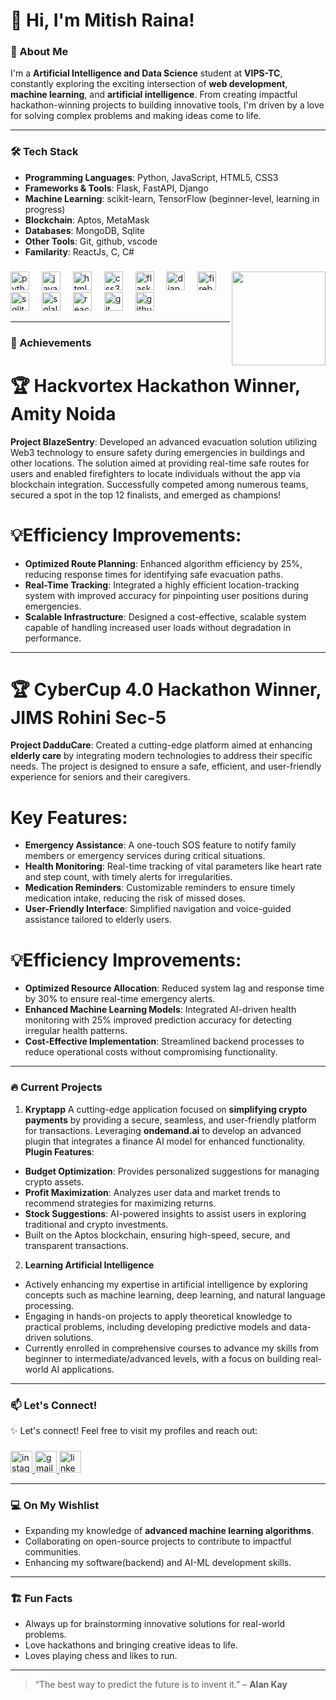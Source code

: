 # 👋 Hi, I'm Mitish Raina!

### 🚀 About Me
I'm a **Artificial Intelligence and Data Science** student at **VIPS-TC**, constantly exploring the exciting intersection of **web development**, **machine learning**, and **artificial intelligence**. From creating impactful hackathon-winning projects to building innovative tools, I'm driven by a love for solving complex problems and making ideas come to life.

---

### 🛠️ Tech Stack
- **Programming Languages**: Python, JavaScript, HTML5, CSS3
- **Frameworks & Tools**: Flask, FastAPI, Django
- **Machine Learning**: scikit-learn, TensorFlow (beginner-level, learning in progress)  
- **Blockchain**: Aptos, MetaMask  
- **Databases**: MongoDB, Sqlite
- **Other Tools**: Git, github, vscode
- **Familarity**: ReactJs, C, C#

###

<img align="right" height="150" src="https://imgflip.com/i/9by0mu"  />

###

<div align="left">
  <img src="https://cdn.jsdelivr.net/gh/devicons/devicon/icons/python/python-original.svg" height="30" alt="python logo"  />
  <img width="12" />
  <img src="https://cdn.jsdelivr.net/gh/devicons/devicon/icons/javascript/javascript-original.svg" height="30" alt="javascript logo"  />
  <img width="12" />
  <img src="https://cdn.jsdelivr.net/gh/devicons/devicon/icons/html5/html5-original.svg" height="30" alt="html5 logo"  />
  <img width="12" />
  <img src="https://cdn.jsdelivr.net/gh/devicons/devicon/icons/css3/css3-original.svg" height="30" alt="css3 logo"  />
  <img width="12" />
  <img src="https://cdn.jsdelivr.net/gh/devicons/devicon/icons/flask/flask-original.svg" height="30" alt="flask logo"  />
  <img width="12" />
  <img src="https://cdn.jsdelivr.net/gh/devicons/devicon/icons/django/django-plain.svg" height="30" alt="django logo"  />
  <img width="12" />
  <img src="https://cdn.jsdelivr.net/gh/devicons/devicon/icons/firebase/firebase-plain.svg" height="30" alt="firebase logo"  />
  <img width="12" />
  <img src="https://cdn.jsdelivr.net/gh/devicons/devicon/icons/sqlite/sqlite-original.svg" height="30" alt="sqlite logo"  />
  <img width="12" />
  <img src="https://cdn.jsdelivr.net/gh/devicons/devicon/icons/sqlalchemy/sqlalchemy-original.svg" height="30" alt="sqlalchemy logo"  />
  <img width="12" />
  <img src="https://cdn.jsdelivr.net/gh/devicons/devicon/icons/react/react-original.svg" height="30" alt="react logo"  />
  <img width="12" />
  <img src="https://cdn.jsdelivr.net/gh/devicons/devicon/icons/git/git-original.svg" height="30" alt="git logo"  />
  <img width="12" />
  <img src="https://cdn.jsdelivr.net/gh/devicons/devicon/icons/github/github-original.svg" height="30" alt="github logo"  />
</div>

---

### 🌟 Achievements
# 🏆 **Hackvortex Hackathon Winner, Amity Noida**

**Project BlazeSentry**: Developed an advanced evacuation solution utilizing Web3 technology to ensure safety during emergencies in buildings and other locations. The solution aimed at providing real-time safe routes for users and enabled firefighters to locate individuals without the app via blockchain integration. Successfully competed among numerous teams, secured a spot in the top 12 finalists, and emerged as champions!

# 💡**Efficiency Improvements**:

- **Optimized Route Planning**: Enhanced algorithm efficiency by 25%, reducing response times for identifying safe evacuation paths.
- **Real-Time Tracking**: Integrated a highly efficient location-tracking system with improved accuracy for pinpointing user positions during emergencies.
- **Scalable Infrastructure**: Designed a cost-effective, scalable system capable of handling increased user loads without degradation in performance.

---
# 🏆 **CyberCup 4.0 Hackathon Winner, JIMS Rohini Sec-5**

**Project DadduCare**: Created a cutting-edge platform aimed at enhancing **elderly care** by integrating modern technologies to address their specific needs. The project is designed to ensure a safe, efficient, and user-friendly experience for seniors and their caregivers.
# Key Features:
- **Emergency Assistance**: A one-touch SOS feature to notify family members or emergency services during critical situations.
- **Health Monitoring**: Real-time tracking of vital parameters like heart rate and step count, with timely alerts for irregularities.
- **Medication Reminders**: Customizable reminders to ensure timely medication intake, reducing the risk of missed doses.
- **User-Friendly Interface**: Simplified navigation and voice-guided assistance tailored to elderly users.
# 💡**Efficiency Improvements**:

- **Optimized Resource Allocation**: Reduced system lag and response time by 30% to ensure real-time emergency alerts.
- **Enhanced Machine Learning Models**: Integrated AI-driven health monitoring with 25% improved prediction accuracy for detecting irregular health patterns.
- **Cost-Effective Implementation**: Streamlined backend processes to reduce operational costs without compromising functionality.

---

### 🔥 Current Projects
1. **Kryptapp**
A cutting-edge application focused on **simplifying crypto payments** by providing a secure, seamless, and user-friendly platform for transactions.
Leveraging **ondemand.ai** to develop an advanced plugin that integrates a finance AI model for enhanced functionality.
  **Plugin Features**:
 - **Budget Optimization**: Provides personalized suggestions for managing crypto assets.
 - **Profit Maximization**: Analyzes user data and market trends to recommend strategies for maximizing returns.
 - **Stock Suggestions**: AI-powered insights to assist users in exploring traditional and crypto investments.
 - Built on the Aptos blockchain, ensuring high-speed, secure, and transparent transactions.

2. **Learning Artificial Intelligence**
 - Actively enhancing my expertise in artificial intelligence by exploring concepts such as machine learning, deep learning, and natural language processing.
 - Engaging in hands-on projects to apply theoretical knowledge to practical problems, including developing predictive models and data-driven solutions.
 - Currently enrolled in comprehensive courses to advance my skills from beginner to intermediate/advanced levels, with a focus on building real-world AI applications.
---

### 📫 Let's Connect!

<p>✨ Let's connect! Feel free to visit my profiles and reach out:</p>

###
<div align="left">
  <a href="https://www.instagram.com/mitishraina" target="_blank">
    <img src="https://img.shields.io/static/v1?message=Instagram&logo=instagram&label=&color=E4405F&logoColor=white&labelColor=&style=for-the-badge" height="35" alt="instagram logo" />
  </a>
  <a href="mailto:your-rainamitish7@gmail.com" target="_blank">
    <img src="https://img.shields.io/static/v1?message=Gmail&logo=gmail&label=&color=D14836&logoColor=white&labelColor=&style=for-the-badge" height="35" alt="gmail logo" />
  </a>
  <a href="https://www.linkedin.com/in/mitishraina" target="_blank">
    <img src="https://img.shields.io/static/v1?message=LinkedIn&logo=linkedin&label=&color=0077B5&logoColor=white&labelColor=&style=for-the-badge" height="35" alt="linkedin logo" />
  </a>
</div>

---

### 💻 On My Wishlist
- Expanding my knowledge of **advanced machine learning algorithms**.  
- Collaborating on open-source projects to contribute to impactful communities.  
- Enhancing my software(backend) and AI-ML development skills.

---

### 🏗️ Fun Facts
- Always up for brainstorming innovative solutions for real-world problems.  
- Love hackathons and bringing creative ideas to life.
- Loves playing chess and likes to run.

---

> “The best way to predict the future is to invent it.” – **Alan Kay**
